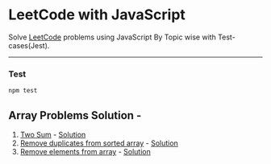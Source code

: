 # LeetCode with JavaScript
Solve [LeetCode](https://leetcode.com) problems using JavaScript By Topic wise with Test-cases(Jest).

---

### Test
```
npm test
```

## Array Problems Solution -
1. [Two Sum](https://leetcode.com/problems/two-sum/) - [Solution](https://github.com/ManiruzzamanAkash/LeetCode-In-JS/blob/main/two-sum/)
1. [Remove duplicates from sorted array]() - [Solution](https://github.com/ManiruzzamanAkash/LeetCode-In-JS/tree/main/remove-duplicates-from-sorted-array)
1. [Remove elements from array]() - [Solution](https://github.com/ManiruzzamanAkash/LeetCode-In-JS/tree/main/remove-element)